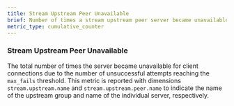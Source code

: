 ```yaml
---
title: Stream Upstream Peer Unavailable
brief: Number of times a stream upstream peer server became unavailable for client connections
metric_type: cumulative_counter
---
```

### Stream Upstream Peer Unavailable
The total number of times the server became unavailable for client connections due to the number of unsuccessful
attempts reaching the `max_fails` threshold. This metric is reported with dimensions
`stream.upstream.name` and `stream.upstream.peer.name` to indicate the name of the upstream group and name of the
individual server, respectively.

